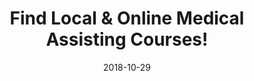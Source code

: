 ---
path: "programs/l/"
scramble: "8C41D4E5"
date: "2018-10-29"
title: "Find Local & Online Medical Assisting Courses!"
content: ""
components: "{'ads':0,'lrform':1}"
action: ""
areaOfStudy: ""
concentration: ""
collegeId: ""
headerText: ""
introText: ""
buttonText: ""
submitButtonText: ""
theme: "ce-sem-programs"
launchInLightbox: ""
template: ""
aosName: "medical"
conName: ""
---